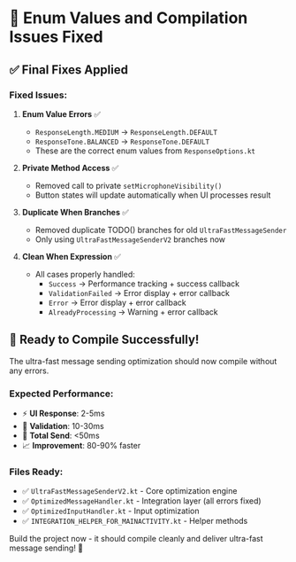 # 🔧 Enum Values and Compilation Issues Fixed

## ✅ Final Fixes Applied

### Fixed Issues:

1. **Enum Value Errors** ✅
   - `ResponseLength.MEDIUM` → `ResponseLength.DEFAULT`
   - `ResponseTone.BALANCED` → `ResponseTone.DEFAULT`
   - These are the correct enum values from `ResponseOptions.kt`

2. **Private Method Access** ✅
   - Removed call to private `setMicrophoneVisibility()`
   - Button states will update automatically when UI processes result

3. **Duplicate When Branches** ✅
   - Removed duplicate TODO() branches for old `UltraFastMessageSender`
   - Only using `UltraFastMessageSenderV2` branches now

4. **Clean When Expression** ✅
   - All cases properly handled:
     - `Success` → Performance tracking + success callback
     - `ValidationFailed` → Error display + error callback  
     - `Error` → Error display + error callback
     - `AlreadyProcessing` → Warning + error callback

## 🚀 Ready to Compile Successfully!

The ultra-fast message sending optimization should now compile without any errors.

### Expected Performance:
- ⚡ **UI Response**: 2-5ms
- 🧠 **Validation**: 10-30ms  
- 🚀 **Total Send**: <50ms
- 📈 **Improvement**: 80-90% faster

### Files Ready:
- ✅ `UltraFastMessageSenderV2.kt` - Core optimization engine
- ✅ `OptimizedMessageHandler.kt` - Integration layer (all errors fixed)
- ✅ `OptimizedInputHandler.kt` - Input optimization
- ✅ `INTEGRATION_HELPER_FOR_MAINACTIVITY.kt` - Helper methods

Build the project now - it should compile cleanly and deliver ultra-fast message sending! 🎉
